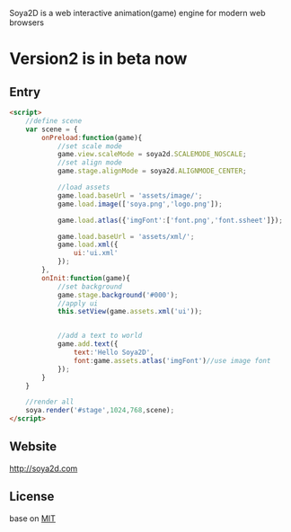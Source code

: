 Soya2D is a web interactive animation(game) engine for modern web browsers

# Version2 is in beta now

## Entry

```html
<script>
    //define scene
    var scene = {
        onPreload:function(game){
            //set scale mode
            game.view.scaleMode = soya2d.SCALEMODE_NOSCALE;
            //set align mode
            game.stage.alignMode = soya2d.ALIGNMODE_CENTER;

            //load assets
            game.load.baseUrl = 'assets/image/';
            game.load.image(['soya.png','logo.png']);

            game.load.atlas({'imgFont':['font.png','font.ssheet']});

            game.load.baseUrl = 'assets/xml/';
            game.load.xml({
                ui:'ui.xml'
            });
        },
        onInit:function(game){
            //set background
            game.stage.background('#000');
            //apply ui
            this.setView(game.assets.xml('ui'));


            //add a text to world
            game.add.text({
                text:'Hello Soya2D',
                font:game.assets.atlas('imgFont')//use image font
            });
        }
    }

    //render all
    soya.render('#stage',1024,768,scene);
</script>
```
## Website
http://soya2d.com

## License
base on [MIT](http://opensource.org/licenses/MIT)